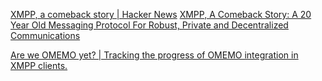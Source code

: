 
[XMPP, a comeback story | Hacker News](https://news.ycombinator.com/item?id=29256618)
[XMPP, A Comeback Story: A 20 Year Old Messaging Protocol For Robust, Private and Decentralized Communications](https://takebackourtech.org/xmpp-comeback/)

[Are we OMEMO yet? | Tracking the progress of OMEMO integration in XMPP clients.](https://omemo.top/)
